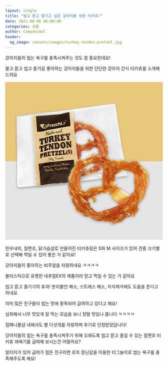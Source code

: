 ```yaml
---
layout: single
title: "씹고 뜯고 즐기고 싶은 강아지를 위한 터키츄!"
date: 2021-08-06 06:00:00
categories: 상품
author: Companimal
header:
  og_image: /assets/images/turkey-tendon-pretzel.jpg
---
```


강아지들의 씹는 욕구를 충족시켜주는 것도 참 중요한데요!

물고 뜯고 씹고 즐기길 좋아하는 강아지들을 위한 단단한 강아지 간식 터키츄를 소개해드려요

![터키츄](/assets/images/turkey-tendon-pretzel.jpg)

한우내피, 칠면조, 닭가슴살로 만들어진 터키츄링은 S와 M 사이즈가 있어 견종 크기별로 선택해 먹일 수 있어 좋은 거 같아요!

강아지들이 좋아하는 비주얼을 자랑하네요 ㅋㅋㅋㅋ

불리스틱으로 유명한 네추럴EX의 제품이라 믿고 먹일 수 있는 거 같아요

씹고 뜯고 즐기기의 효과! 분리불안 해소, 스트레스 해소, 치석제거에도 도움을 준다고 하네요

이미 많은 친구들이 씹는 맛에 중독되어 급여하고 있다고 해요!

심취해서 너무 맛있게 잘 먹는 모습을 보니 정말 맛있나 봅니다 ㅋㅋㅋㅋ

컴패니몰샵 내에서도 별 다섯개를 자랑하며 후기로 인정받았답니다!

강아지들의 씹는 욕구를 충족시켜주기 위해 오래도록 씹고 뜯고 즐길 수 있는 칠면조 터키츄 꽈배기를 급여해 보시는건 어떨까요?

알러지가 있어 급여가 힘든 친구라면 로프 장난감을 이용한 터그놀이로 씹는 욕구를 충족해주도록 해요!

